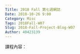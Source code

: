 ```yaml
---
Title: 2018 Fall 第七週網誌
Date: 2018-10-26 9:00
Category: Misc
Tags: 2018Fall-W07
Slug: 2018-Fall-Project-Blog-W07
Author: 40423139
---
```



<!-- PELICAN_END_SUMMARY -->

課程內容：